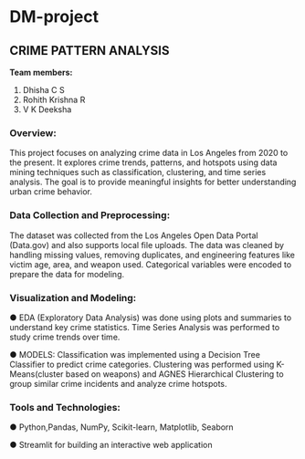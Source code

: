 # DM-project

## CRIME PATTERN ANALYSIS

**Team members:**

1. Dhisha C S 
2. Rohith Krishna R 
3. V K Deeksha

### **Overview:**

This project focuses on analyzing crime data in Los Angeles from 2020 to the 
present. It explores crime trends, patterns, and hotspots using data mining techniques 
such as classification, clustering, and time series analysis. The goal is to provide 
meaningful insights for better understanding urban crime behavior. 

### **Data Collection and Preprocessing:**
The dataset was collected from the Los Angeles Open Data Portal (Data.gov) and 
also supports local file uploads. The data was cleaned by handling missing values, 
removing duplicates, and engineering features like victim age, area, and weapon used. 
Categorical variables were encoded to prepare the data for modeling. 

### **Visualization and Modeling:** 

● EDA (Exploratory Data Analysis) was done using plots and summaries to 
understand key crime statistics. Time Series Analysis was performed to study 
crime trends over time. 

● MODELS: Classification was implemented using a Decision Tree Classifier to 
predict crime categories. Clustering was performed using K-Means(cluster based 
on weapons) and AGNES Hierarchical Clustering to group similar crime 
incidents and analyze crime hotspots.

### **Tools and Technologies:**

● Python,Pandas, NumPy, Scikit-learn, Matplotlib, Seaborn 

● Streamlit for building an interactive web application 
